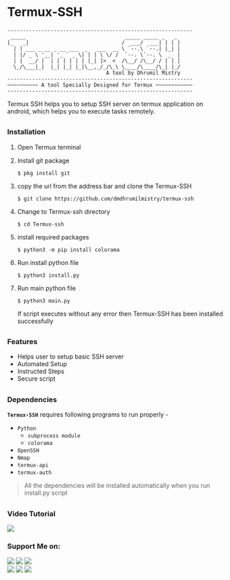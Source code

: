 <!-- Termux-SSH -->


# Termux-SSH
```
------------------------------------------------------------
 _____                                _____ _____ _   _ 
|_   _|                              /  ___/  ___| | | |
  | | ___ _ __ _ __ ___  _   ___  __ \ `--.\ `--.| |_| |
  | |/ _ \ '__| '_ ` _ \| | | \ \/ /  `--. \`--. \  _  |
  | |  __/ |  | | | | | | |_| |>  <  /\__/ /\__/ / | | |
  \_/\___|_|  |_| |_| |_|\__,_/_/\_\ \____/\____/\_| |_/
                                A tool by Dhrumil Mistry
------------------------------------------------------------
~~~~~~~~~~ A tool Specially Designed for Termux ~~~~~~~~~~~~
------------------------------------------------------------
```
Termux SSH helps you to setup SSH server on termux application on android, which helps you to execute tasks remotely.

## 

### Installation

1. Open Termux terminal

2. Install git package
   ```
   $ pkg install git
   ```
   
3. copy the url from the address bar and clone the Termux-SSH
   ```
   $ git clone https://github.com/dmdhrumilmistry/termux-ssh
   ```
   
4. Change to Termux-ssh directory
   ```
   $ cd Termux-ssh
   ```
   
5. install required packages
   ```
   $ python3 -m pip install colorama
   ```
   
6. Run install python file
   ```
   $ python3 install.py
   ```

7. Run main python file
   ```
   $ python3 main.py
   ```
   
   If script executes without any error then Termux-SSH has been installed successfully
  
##


### Features

   - Helps user to setup basic SSH server
   - Automated Setup
   - Instructed Steps
   - Secure script

##


### Dependencies

   **`Termux-SSH`** requires following programs to run properly -
   - `Python`
      - `subprocess module`
      - `colorama`
   - `OpenSSH`
   - `Nmap`
   - `termux-api`
   - `termux-auth`
   
   > All the dependencies will be installed automatically when you run install.py script
  
  
  ##
  
  ### Video Tutorial
  
  <a href = "https://www.youtube.com/watch?v=V_m3vHmOY3c" target = "_blank"><img src = "https://img.shields.io/badge/YouTube%20Video-For%20video%20click%20here-bd2c00"></a><br>
  
  ### Support Me on:
  
  <p align ="left">
    <a href = "https://github.com/dmdhrumilmistry" target="_blank"><img src = "https://img.shields.io/badge/Github-dmdhrumilmistry-333"></a>
    <a href = "https://www.instagram.com/dmdhrumilmistry/" target="_blank"><img src = "https://img.shields.io/badge/Instagram-dmdhrumilmistry-833ab4"></a>
    <a href = "https://twitter.com/dmdhrumilmistry" target="_blank"><img src = "https://img.shields.io/badge/Twitter-dmdhrumilmistry-4078c0"></a><br>
    <a href = "https://dhrumilmistrywrites.blogspot.com/" target="_blank"><img src = "https://img.shields.io/badge/YouTube-Dhrumil%20Mistry-critical"></a>
    <a href = "https://www.youtube.com/channel/UChbjrRvbzgY3BIomUI55XDQ" target="_blank"><img src = "https://img.shields.io/badge/Blog-Dhrumil%20Mistry-bd2c00"></a>
    <a href = "https://www.linkedin.com/in/dhrumil-mistry-312966192/" target="_blank"><img src = "https://img.shields.io/badge/LinkedIn-Dhrumil%20Mistry-4078c0"></a><br>
    
   </p>
  
